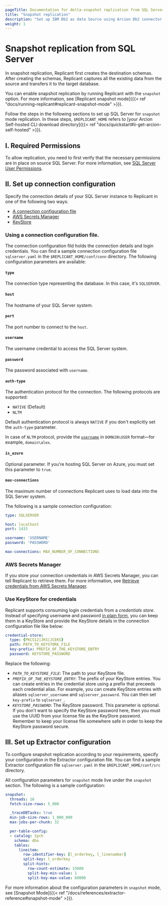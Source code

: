 ```yaml
---
pageTitle: Documentation for delta-snapshot replication from SQL Server
title: "Snapshot replication"
description: "Set up IBM Db2 as data Source using Arcion Db2 connector. Arcion supports Db2 on Kafka/MQ, Native LUW, and i Series AS/400 platforms."
weight: 1
---
```


# Snapshot replication from SQL Server
In snapshot replication, Replicant first creates the destination schemas. After creating the schemas, Replicant captures all the existing data from the source and transfers it to the target database.

You can enable snapshot replication by running Replicant with the `snapshot` option. For more information, see [Replicant snapshot mode]({{< ref "docs/running-replicant#replicant-snapshot-mode" >}}).

Follow the steps in the following sections to set up SQL Server for `snapshot` mode replication. In these steps, `$REPLICANT_HOME` refers to [your Arcion Self-hosted CLI download directory]({{< ref "docs/quickstart#ii-get-arcion-self-hosted" >}}).

## I. Required Permissions

To allow replication, you need to first verify that the necessary permissions are in place on source SQL Server. For more information, see [SQL Server User Permissions](/docs/references/source-prerequisites/sqlserver/#sql-server-user-permissions).

## II. Set up connection configuration
Specify the connection details of your SQL Server instance to Replicant in one of the following two ways:

- [A connection configuration file](#using-a-connection-configuration-file)
- [AWS Secrets Manager](#aws-secrets-manager)
- [KeyStore](#using-keystore-for-credentials)

### Using a connection configuration file.
The connection configuration fild holds the connection details and login credentials.
You can find a sample connection configuration file `sqlserver.yaml` in the `$REPLICANT_HOME/conf/conn` directory. The following configuration parameters are available:

#### `type`
The connection type representing the database. In this case, it's `SQLSERVER`.

#### `host`
The hostname of your SQL Server system.

#### `port`
The port number to connect to the `host`.

#### `username`
The username credential to access the SQL Server system.

#### `password`
The password associated with `username`.

#### `auth-type`
The authentication protocol for the connection. The following protocols are supported:

- `NATIVE` (Default)
- `NLTM`
    
Default authentication protocol is always `NATIVE` if you don't explicitly set the `auth-type` parameter.

In case of `NLTM` protocol, provide the [`username`](#username) in `DOMAIN\USER` format—for example, `domain\alex`.

#### `is_azure`
Optional parameter. If you're hosting SQL Server on Azure, you must set this parameter to `true`.

#### `max-connections` 
The maximum number of connections Replicant uses to load data into the SQL Server system.

The following is a sample connection configuration:


```YAML
type: SQLSERVER

host: localhost
port: 1433

username: 'USERNAME'
password: 'PASSWORD'

max-connections: MAX_NUMBER_OF_CONNECTIONS
```

### AWS Secrets Manager
If you store your connection credentials in AWS Secrets Manager, you can tell Replicant to retrieve them. For more information, see [Retrieve credentials from AWS Secrets Manager](/docs/references/secrets-manager). 

### Use KeyStore for credentials
Replicant supports consuming login credentials from a _credentials store_. Instead of specifying username and password [in plain form](#using-a-connection-configuration-file), you can keep them in a KeyStore and provide the KeyStore details in the connection configuration file like below:

```YAML
credential-store:
  type: {PKCS12|JKS|JCEKS}
  path: PATH_TO_KEYSTORE_FILE
  key-prefix: PREFIX_OF_THE_KEYSTORE_ENTRY
  password: KEYSTORE_PASSWORD
```

Replace the following:

- *`PATH_TO_KEYSTORE_FILE`*: The path to your KeyStore file.
- *`PREFIX_OF_THE_KEYSTORE_ENTRY`*: The prefix of your KeyStore entries. You can create entries in the credential store using a prefix that preceeds each credential alias. For example, you can create KeyStore entries with aliases `sqlserver_username` and `sqlserver_password`. You can then set `key-prefix` to `sqlserver_`.
- *`KEYSTORE_PASSWORD`*: The KeyStore password. This parameter is optional. If you don’t want to specify the KeyStore password here, then you must use the UUID from your license file as the KeyStore password. Remember to keep your license file somewhere safe in order to keep the KeyStore password secure.

## III. Set up Extractor configuration
To configure snapshot replication according to your requirements, specify your configuration in the Extractor configuration file. You can find a sample Extractor configuration file `sqlserver.yaml` in the `$REPLICANT_HOME/conf/src` directory. 

All configuration parameters for `snapshot` mode live under the `snapshot` section. The following is a sample configuration:

```YAML
snapshot:
  threads: 16
  fetch-size-rows: 5_000

  _traceDBTasks: true
  min-job-size-rows: 1_000_000
  max-jobs-per-chunk: 32

  per-table-config:
  - catalog: tpch      
    schema: dbo
    tables:
      lineitem:
        row-identifier-key: [l_orderkey, l_linenumber]
        split-key: l_orderkey
        split-hints:
          row-count-estimate: 15000
          split-key-min-value: 1
          split-key-max-value: 60000
```

For more information about the configuration parameters in `snapshot` mode, see [Snapshot Mode]({{< ref "/docs/references/extractor-reference#snapshot-mode" >}}).
